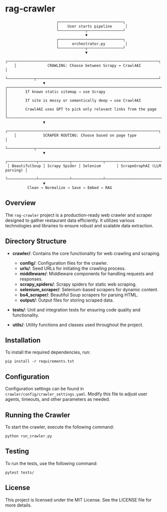 # rag-crawler

                           ┌─────────────────────────────┐
                           │    User starts pipeline      │
                           └────────────┬────────────────┘
                                        ▼
                           ┌─────────────────────────────┐
                           │      orchestrator.py         │
                           └────────────┬────────────────┘
                                        ▼
        ┌────────────────────────────────────────────────────────────────────┐
        │              CRAWLING: Choose between Scrapy ↔ Crawl4AI            │
        └────────────┬───────────────────────────────────────────────────────┘
                     ▼
    ┌──────────────────────────────────────────────────────────────────────────────┐
    │        If known static sitemap → use Scrapy                                 │
    │        If site is messy or semantically deep → use Crawl4AI                 │
    │        Crawl4AI uses GPT to pick only relevant links from the page          │
    └──────────────────────────────────────────────────────────────────────────────┘
                     ▼
        ┌────────────────────────────────────────────────────────────────────┐
        │            SCRAPER ROUTING: Choose based on page type              │
        └────────────┬───────────────────────────────────────────────────────┘
                     ▼
     ┌─────────────┬──────────────┬──────────────┬────────────────────────────┐
     │ BeautifulSoup │ Scrapy Spider │ Selenium       │ ScrapeGraphAI (LLM parsing) │
     └─────────────┴──────────────┴──────────────┴────────────────────────────┘
                     ▼
              Clean → Normalize → Save → Embed → RAG




## Overview
The `rag-crawler` project is a production-ready web crawler and scraper designed to gather restaurant data efficiently. It utilizes various technologies and libraries to ensure robust and scalable data extraction.

## Directory Structure
- **crawler/**: Contains the core functionality for web crawling and scraping.
  - **config/**: Configuration files for the crawler.
  - **urls/**: Seed URLs for initiating the crawling process.
  - **middleware/**: Middleware components for handling requests and responses.
  - **scrapy_spiders/**: Scrapy spiders for static web scraping.
  - **selenium_scraper/**: Selenium-based scrapers for dynamic content.
  - **bs4_scraper/**: Beautiful Soup scrapers for parsing HTML.
  - **output/**: Output files for storing scraped data.

- **tests/**: Unit and integration tests for ensuring code quality and functionality.

- **utils/**: Utility functions and classes used throughout the project.

## Installation
To install the required dependencies, run:

```
pip install -r requirements.txt
```

## Configuration
Configuration settings can be found in `crawler/config/crawler_settings.yaml`. Modify this file to adjust user agents, timeouts, and other parameters as needed.

## Running the Crawler
To start the crawler, execute the following command:

```
python run_crawler.py
```

## Testing
To run the tests, use the following command:

```
pytest tests/
```

## License
This project is licensed under the MIT License. See the LICENSE file for more details.


